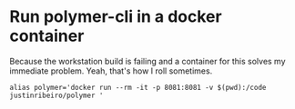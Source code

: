 # Run polymer-cli in a docker container

Because the workstation build is failing and a container for this solves my immediate problem. Yeah, that's how I roll sometimes.

```
alias polymer='docker run --rm -it -p 8081:8081 -v $(pwd):/code
justinribeiro/polymer '
```